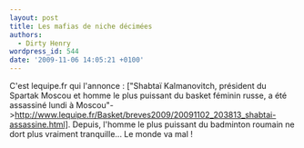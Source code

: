 ```yaml
---
layout: post
title: Les mafias de niche décimées
authors:
  - Dirty Henry
wordpress_id: 544
date: '2009-11-06 14:05:21 +0100'
---
```

C'est lequipe.fr qui l'annonce : ["Shabtaï Kalmanovitch, président du Spartak Moscou et homme le plus puissant du basket féminin russe, a été assassiné lundi à Moscou"->http://www.lequipe.fr/Basket/breves2009/20091102_203813_shabtai-assassine.html]. Depuis, l'homme le plus puissant du badminton roumain ne dort plus vraiment tranquille... Le monde va mal !
